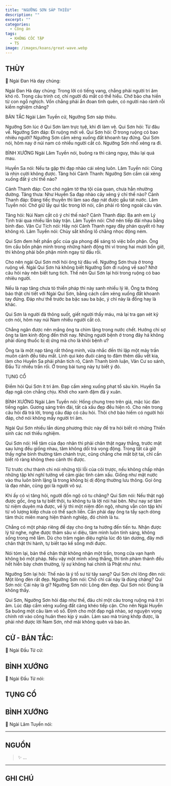 ```yaml
---
title: "NGƯỠNG SƠN SÁP THIÊU"
description: ""
excerpt: ""
categories:
  - Công án
tags:
  - KHÔNG CỐC TẬP
  - TS 
image: /images/koans/great-wave.webp
---
```


## THÙY

📢 Ngài Đan Hà dạy chúng:


Ngài Đan Hà dạy chúng: Trong lời có tiếng vang, chẳng phải người tri âm khó rõ. Trong câu trinh cơ, chỉ người đủ mắt có thể hiểu. Chớ bảo cha hiền từ con ngỗ nghịch. Vốn chẳng phải ẩn đoan tình quên, có người nào rảnh rỗi kiểm nghiệm chăng?

BẢN TẮC
Ngài Lâm Tuyền cử, Ngưỡng Sơn sáp thiêu.

Ngưỡng Sơn lúc ở Qui Sơn làm trực tuệ, khi đi làm vẽ.
Qui Sơn hỏi: Từ đâu về.
Ngưỡng Sơn đáp: Đi ruộng mới về.
Qui Sơn hỏi: Ở trong ruộng có bao nhiêu người?
Ngưỡng Sơn cầm xẻng xuống đất khoanh tay đứng.
Qui Sơn nói, hôm nay ở núi nam có nhiều người cắt cỏ.
Ngưỡng Sơn nhổ xẻng ra đi.

BÌNH XƯỚNG
Ngài Lâm Tuyền nói, buông ra thì càng nguy, thâu lại quá mau.

Huyền Sa nói: Nếu ta gặp thì đạp nhào cái xẻng luôn.
Lâm Tuyền nói: Cũng là nhịn cười không được.
Tăng hỏi Cảnh Thanh: Ngưỡng Sơn cầm cái xẻng xuống đất ý chỉ thế nào?

Cảnh Thanh đáp: Con chó ngậm tờ tha tội của quan, chưa hẳn nhường đường.
Tăng thưa: Như Huyền Sa đạp nhào cây xẻng ý chỉ thế nào?
Cảnh Thanh đáp: Đáng tiếc thuyền thì làm sao đạp nát được gầu tát nước.
Lâm Tuyền nói: Chớ giữ lấy qui tắc trong lời nói, cần phải rõ tông ngoài câu văn.

Tăng hỏi: Núi Nam cắt cỏ ý chỉ thế nào?
Cảnh Thanh đáp: Ba anh em Lý Tịnh trải qua nhiều lần bày trận.
Lâm Tuyền nói: Chớ nên tiếp đãi nhau bằng binh đao.
Vân Cư Tích nói: Hãy nói Cảnh Thanh ngay đây phán quyết rõ hay không rõ.
Lâm Tuyền nói: Chùy sắt khổng lồ chẳng nhọc động ném.

Qui Sơn đem hết phần gốc của gia phong để sáng tỏ việc bổn phận. Ông tìm cầu bổn phận mình trong những hành động thì vì trong hai mươi bốn giờ, thì không phải bổn phận mình ngay từ đầu rồi.

Cho nên ngài Qui Sơn mới hỏi ông từ đâu về. Ngưỡng Sơn thưa ở trong ruộng về. Ngài Qui Sơn hả không biết Ngưỡng Sơn đi ruộng về sao? Nhờ câu hỏi này nên biết tung tích. Thế nên Qui Sơn lại hỏi trong ruộng có bao nhiêu người.

Nếu là nạp tăng chưa tỏ thiền pháp thì này sanh nhiều lý lẽ. Ông ta thông báo thật chi tiết với Ngài Qui Sơn, bằng cách cầm xẻng xuống đất khoanh tay đứng. Đáp như thế trước ba bậc sau ba bậc, ý chỉ này là đồng hay là khác.

Qui Sơn là người đã thông suốt, giết người thấy máu, mà lại tra gạn xét kỹ cơn nói, hôm nay núi Nam nhiều người cắt cỏ.

Chẳng ngăn được nên mắng ông ta chìm lặng trong nước chết. Hướng chi sợ ông ta làm kinh động đến thời nay. Những người bệnh ở trong đây há không phải dùng thuốc bị dị ứng mà cho là khỏi bệnh ư?

Ông ta là một nạp tăng rất thông minh, vừa nhắc đến thì lập một mảy trần muôn cảnh đều tiêu mất. Linh qui kéo đuôi càng to đâm thêm dầu vết kia, làm cho Huyền Sa phải phân tích rõ, Cảnh Thanh bình luận, Vân Cư so sánh, Đầu Tử nhiều trần rối. Ở trong bài tung này tự biết ý đó.

TỤNG CỔ

Điềm hỏi Qui Sơn ít tri âm.
Đạp cầm xẻng xuống phạt tổ sâu kín.
Huyền Sa đạp ngã còn chẳng chịu.
Khởi cho xanh đậm đã ý xuân.

BÌNH XƯỚNG
Ngài Lâm Tuyền nói: Hồng chung treo trên giá, mặc lúc đàn tiếng ngân. Gương sáng trên đài, tất cả xấu đẹp đều hiện rõ. Cho nên trong câu hỏi đã trả lời, trong câu đáp có câu hỏi. Thôi chớ bảo hiếm có người hỏi đáp, chớ nói không mấy người tri âm.

Ngài Qui Sơn nhiều lần dùng phương thức này để tra hỏi biết rõ những Thiền sinh các nơi thiếu nghiệm.

Qui Sơn nói: Hễ tâm của đạo nhân thì phải chân thật ngay thẳng, trước mặt sau lưng đều giống nhau, tâm không dối trá vọng động. Trong tất cả giờ thấy nghe bình thường tâm chánh trực, cũng chẳng che mắt bịt tai, chỉ cần biết rõ ràng không theo cảnh thì được.

Từ trước chư thánh chi nói những tội lỗi của cõi trược, nếu không chấp nhận những tập khí nghĩ tưởng về cảm giác tình cảm xấu. Giống như mặt nước vào thu luôn bình lặng là trong không bị dị động thường lưu thông. Gọi ông là đạo nhân, cũng gọi là người vô sự.

Khi ấy có vị tăng hỏi, người đốn ngộ có tu chăng?
Qui Sơn nói: Nếu thật ngộ được gốc, ông ta tự biết thôi, tu không tu là lời nói hai bên. Như nay sơ tâm tứ niệm duyên mà được, về lý thì một niệm đốn ngộ, nhưng vẫn còn tập khí từ vô lượng kiếp chưa có thể sạch liền. Cần phải dạy ông ta tẩy sạch dòng tâm thức miên mang hiện thành nghiệp, đó chính là tu.

Chẳng có một pháp riêng để dạy cho ông ta hướng đến tiến tu. Nhận được lý từ nghe, nghe được thâm sâu vi diệu, tâm mình luôn tỉnh sáng, không sống trong mê lầm. Dù cho trăm ngàn diệu nghĩa lúc đó tán dương, đây mới chân thật thi hành, tự biết tạo kế sống mới được.

Nói tóm lại, bản thể chân thật không nhận một trần, trong cửa vạn hạnh không bỏ một pháp. Nếu vậy một mình xông thẳng, thì tình phàm thánh đều hết hiển bày chơn thường, lý sự không hai chính là Phật như như.

Ngưỡng Sơn lại hỏi: Thế nào là ý tổ sư từ tây sang?
Qui Sơn chỉ lông đèn nói: Một lông đèn rất đẹp.
Ngưỡng Sơn nói: Chỗ chỉ cái này là đúng chăng?
Qui Sơn nói: Cái này là gì?
Ngưỡng Sơn nói: Lông đèn đẹp.
Qui Sơn nói: Đúng là không thấy.

Qui Sơn, Ngưỡng Sơn hỏi đáp như thế, đâu chỉ một câu trong ruộng mà ít tri âm. Lúc đáp cầm xẻng xuống đất càng khéo tiếp cận. Cho nên Ngài Huyền Sa buông một câu làm vô số. Định cho một đạp ngã nhào, sợ nguyện vọng chính rơi vào công huân theo kịp ý xuân. Làm sao mà trúng khớp được, là phải nhớ được lời Nam Sơn, nhớ mãi không quên và báo ân.


## CỬ - BẢN TẮC:

📢 Ngài Đầu Tử cử:

> 

## BÌNH XƯỚNG

📢 Ngài Đầu Tử nói:


## TỤNG CỔ

> 

## BÌNH XƯỚNG

📢 Ngài Lâm Tuyền nói:



<hr class="blog-rule" />

## NGUỒN

> ✨ ...

<hr class="blog-rule" />

## GHI CHÚ

[^1]: ⭐️ <a href="/masters/" target="_blank">🔗 TS </a>


